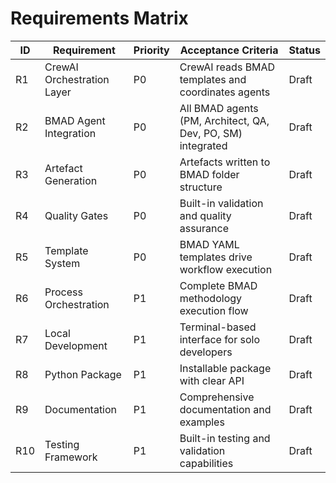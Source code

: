 # Requirements Matrix

| ID | Requirement | Priority | Acceptance Criteria | Status |
|----|-------------|----------|-------------------|--------|
| R1 | CrewAI Orchestration Layer | P0 | CrewAI reads BMAD templates and coordinates agents | Draft |
| R2 | BMAD Agent Integration | P0 | All BMAD agents (PM, Architect, QA, Dev, PO, SM) integrated | Draft |
| R3 | Artefact Generation | P0 | Artefacts written to BMAD folder structure | Draft |
| R4 | Quality Gates | P0 | Built-in validation and quality assurance | Draft |
| R5 | Template System | P0 | BMAD YAML templates drive workflow execution | Draft |
| R6 | Process Orchestration | P1 | Complete BMAD methodology execution flow | Draft |
| R7 | Local Development | P1 | Terminal-based interface for solo developers | Draft |
| R8 | Python Package | P1 | Installable package with clear API | Draft |
| R9 | Documentation | P1 | Comprehensive documentation and examples | Draft |
| R10 | Testing Framework | P1 | Built-in testing and validation capabilities | Draft |
